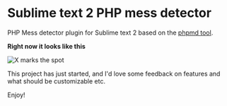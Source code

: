 Sublime text 2 PHP mess detector
=================================

PHP Mess detector plugin for Sublime text 2 based on the [phpmd tool](http://phpmd.org/).

**Right now it looks like this**

![X marks the spot](http://dl.dropbox.com/u/2830870/phpmd.png)

This project has just started, and I'd love some feedback on features and what should be customizable etc.

Enjoy!
